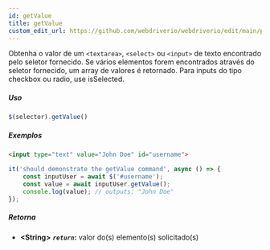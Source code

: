 ```yaml
---
id: getValue
title: getValue
custom_edit_url: https://github.com/webdriverio/webdriverio/edit/main/packages/webdriverio/src/commands/element/getValue.ts
---
```


Obtenha o valor de um `<textarea>`, `<select>` ou `<input>` de texto encontrado pelo seletor fornecido.
Se vários elementos forem encontrados através do seletor fornecido, um array de valores é retornado.
Para inputs do tipo checkbox ou radio, use isSelected.

##### Uso

```js
$(selector).getValue()
```

##### Exemplos

```html title="index.html"
<input type="text" value="John Doe" id="username">
```

```js title="getValue.js"
it('should demonstrate the getValue command', async () => {
    const inputUser = await $('#username');
    const value = await inputUser.getValue();
    console.log(value); // outputs: "John Doe"
});
```

##### Retorna

- **&lt;String&gt;**
            **<code><var>return</var></code>:**   valor do(s) elemento(s) solicitado(s)
